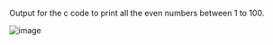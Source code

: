 Output for the c code to print all the even numbers between 1 to 100.


![image](https://github.com/AklavyaSangra/Lab/assets/146859465/ef18ff2f-abf3-465c-8010-422a3cdd14e7)

